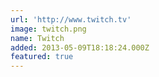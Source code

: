 ```yaml
---
url: 'http://www.twitch.tv'
image: twitch.png
name: Twitch
added: 2013-05-09T18:18:24.000Z
featured: true
---
```


